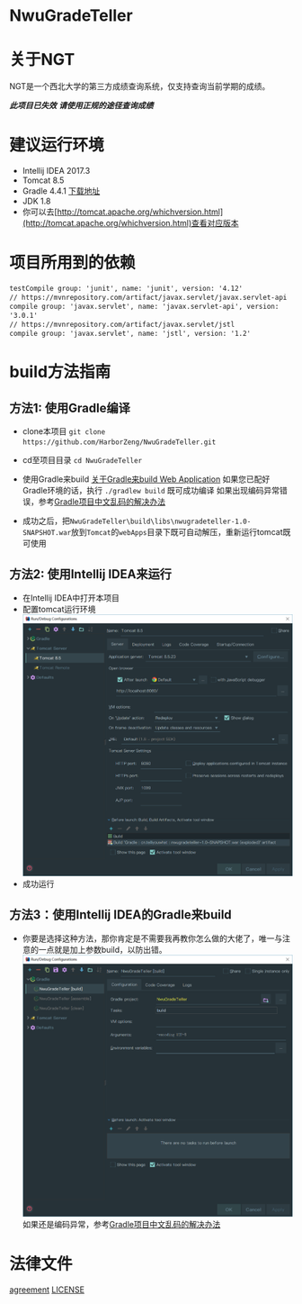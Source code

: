 # NwuGradeTeller
# 关于NGT
NGT是一个西北大学的第三方成绩查询系统，仅支持查询当前学期的成绩。

***此项目已失效***
***请使用正规的途径查询成绩***

# 建议运行环境
- Intellij IDEA 2017.3
- Tomcat 8.5
- Gradle 4.4.1 [下载地址](https://gradle.org/)
- JDK 1.8
- 你可以去[http://tomcat.apache.org/whichversion.html](http://tomcat.apache.org/whichversion.html)查看对应版本

# 项目所用到的依赖
```
testCompile group: 'junit', name: 'junit', version: '4.12'
// https://mvnrepository.com/artifact/javax.servlet/javax.servlet-api
compile group: 'javax.servlet', name: 'javax.servlet-api', version: '3.0.1'
// https://mvnrepository.com/artifact/javax.servlet/jstl
compile group: 'javax.servlet', name: 'jstl', version: '1.2'
```


# build方法指南
## 方法1: 使用Gradle编译
- clone本项目
`git clone https://github.com/HarborZeng/NwuGradeTeller.git`

- cd至项目目录
`cd NwuGradeTeller`

- 使用Gradle来build
[关于Gradle来build Web Application](https://guides.gradle.org/building-java-web-applications/)
如果您已配好Gradle环境的话，执行
`./gradlew build`
既可成功编译
如果出现编码异常错误，参考[Gradle项目中文乱码的解决办法](http://blog.csdn.net/u011054333/article/details/54175641)

- 成功之后，把`NwuGradeTeller\build\libs\nwugradeteller-1.0-SNAPSHOT.war`放到`Tomcat`的`webApps`目录下既可自动解压，重新运行tomcat既可使用

## 方法2: 使用Intellij IDEA来运行
- 在Intellij IDEA中打开本项目
- 配置tomcat运行环境
![配置如下](https://github.com/HarborZeng/NwuGradeTeller/blob/master/preview/%E6%9C%AC%E5%9C%B0Tomcat%E8%BF%90%E8%A1%8C.png)
- 成功运行

## 方法3：使用Intellij IDEA的Gradle来build
- 你要是选择这种方法，那你肯定是不需要我再教你怎么做的大佬了，唯一与注意的一点就是加上参数build，以防出错。
![加上参数](https://github.com/HarborZeng/NwuGradeTeller/blob/master/preview/%E4%BD%BF%E7%94%A8IDE%E6%9D%A5Build.png)
如果还是编码异常，参考[Gradle项目中文乱码的解决办法](http://blog.csdn.net/u011054333/article/details/54175641)

# 法律文件
[agreement](https://github.com/HarborZeng/NwuGradeTeller/blob/master/src/main/webapp/agreement.html)
[LICENSE](https://github.com/HarborZeng/NwuGradeTeller/blob/master/LICENSE)
